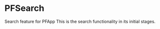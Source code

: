 PFSearch
========

Search feature for PFApp
This is the search functionality in its initial stages.
